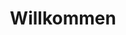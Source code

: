---
title: Willkommen

description: Benötigen Sie eine Unterkunft? Wir haben neue, moderne Apartments mitten im Zentrum von Balestrand. Balkone mit fantastischem Blick auf den Fjord. Einfacher Zugang. Fertig möbliert, mit voll ausgestatteter Küche und Bad. Perfekt für diejenigen, die mehr Freiheit wollen.

intro: Benötigen Sie eine Unterkunft? Wir haben neue, moderne Apartments mitten im Zentrum von Balestrand. Balkone mit fantastischem Blick auf den Fjord. Einfacher Zugang. Fertig möbliert, mit voll ausgestatteter Küche und Bad. Perfekt für diejenigen, die mehr Freiheit wollen.

intro_button: Alle Wohnungen anzeigen

images:
- /images/IMG_6391.jpeg
- /images/IMG_6377.jpeg
- /images/IMG_6377.jpeg
- /images/IMG_6248.jpg
- /images/jetski.jpg

items:
- title: Vermietung
  image: 
      src: /images/IMG_9845-HDR-492x277.jpg
      alt: ""
  text: Wir vermieten Apartments und Jetskis  im Zentrum von Balestrand. Perfekt für kurze Tagesausflüge in die Umgebung.
  link:
    href: /de/utleie
    text: Mehr Informationen

- title: Lage
  image: 
      src: /images/balestrand-492x277.jpg
      alt: ""
  text: Alle unsere Apartments liegen zentral im Zentrum von Balestrand. Ruhige Umgebung und mit fantastischem Blick auf den Fjord. Kurze Wege zu dem, was Sie brauchen.
  link:
    href: /de/lokasjon
    text: Mehr Informationen

- title: Aktivitäten
  image: 
      src: /images/IMG_6248-492x277.jpg
      alt: ""
  text: Balestrand hat Ihnen als Besucher viel zu bieten. Ob Sie alleine oder in einer Gruppe reisen. Es gibt eine Menge zur Auswahl.
  link:
    text: Aktivitäten in Balestrand 
    href: /de/aktiviteter

---